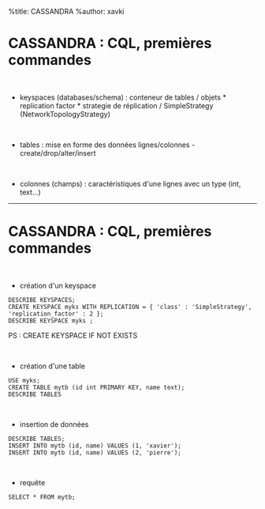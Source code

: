 %title: CASSANDRA
%author: xavki


# CASSANDRA : CQL, premières commandes


<br>


* keyspaces (databases/schema) : conteneur de tables / objets
		* replication factor
		* strategie de réplication / SimpleStrategy (NetworkTopologyStrategy)


<br>


* tables : mise en forme des données lignes/colonnes - create/drop/alter/insert

<br>


* colonnes (champs) : caractéristiques d'une lignes avec un type (int, text...)


------------------------------------------------------------------------------------


# CASSANDRA : CQL, premières commandes


<br>


* création d'un keyspace

```
DESCRIBE KEYSPACES;
CREATE KEYSPACE myks WITH REPLICATION = { 'class' : 'SimpleStrategy', 'replication_factor' : 2 };
DESCRIBE KEYSPACE myks ;
```

PS : CREATE KEYSPACE IF NOT EXISTS

<br>



* création d'une table

```
USE myks;
CREATE TABLE mytb (id int PRIMARY KEY, name text);
DESCRIBE TABLES

```

<br>


* insertion de données

```
DESCRIBE TABLES;
INSERT INTO mytb (id, name) VALUES (1, 'xavier');
INSERT INTO mytb (id, name) VALUES (2, 'pierre');
```

<br>


* requête

```
SELECT * FROM mytb;
```
